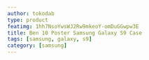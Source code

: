 ```yaml
---
author: tokodab
type: product
featimg: 1hh7NsoYwsWJ2Rw9mkeoY-omDuGGwpw3E
title: Ben 10 Poster Samsung Galaxy S9 Case
tags: [samsung, galaxy, s9]
category: [samsung]
---
```

